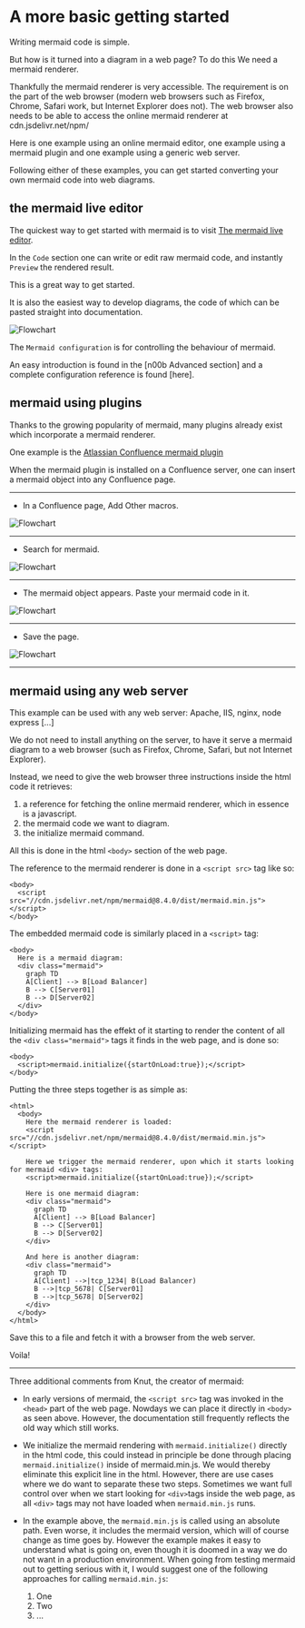# A more basic getting started

Writing mermaid code is simple.

But how is it turned into a diagram in a web page? To do this We need a mermaid renderer.

Thankfully the mermaid renderer is very accessible. The requirement is on the part of the web browser (modern web browsers such as Firefox, Chrome, Safari work, but Internet Explorer does not). The web browser also needs to be able to access the online mermaid renderer at cdn.jsdelivr.net/npm/

Here is one example using an online mermaid editor, one example using a mermaid plugin and one example using a generic web server.

Following either of these examples, you can get started converting your own mermaid code into web diagrams.

## the mermaid live editor

The quickest way to get started with mermaid is to visit [The mermaid live editor](https://mermaidjs.github.io/mermaid-live-editor).

In the `Code` section one can write or edit raw mermaid code, and instantly `Preview` the rendered result.

This is a great way to get started.

It is also the easiest way to develop diagrams, the code of which can be pasted straight into documentation.

![Flowchart](./img/n00b-liveEditor.png)

The `Mermaid configuration` is for controlling the behaviour of mermaid.

An easy introduction is found in the [n00b Advanced section] and a complete configuration reference is found [here].


## mermaid using plugins

Thanks to the growing popularity of mermaid, many plugins already exist which incorporate a mermaid renderer.

One example is the [Atlassian Confluence mermaid plugin](https://marketplace.atlassian.com/apps/1214124/mermaid-plugin-for-confluence?hosting=server&tab=overview)

When the mermaid plugin is installed on a Confluence server, one can insert a mermaid object into any Confluence page.

---

- In a Confluence page, Add Other macros.

![Flowchart](./img/n00b-Confluence1.png)

---

- Search for mermaid.

![Flowchart](./img/n00b-Confluence2.png)

---

- The mermaid object appears. Paste your mermaid code in it.

![Flowchart](./img/n00b-Confluence3.png)

---

- Save the page.

![Flowchart](./img/n00b-Confluence4.png)

---

## mermaid using any web server

This example can be used with any web server: Apache, IIS, nginx, node express [...]

We do not need to install anything on the server, to have it serve a mermaid diagram to a web browser (such as Firefox, Chrome, Safari, but not Internet Explorer).

Instead, we need to give the web browser three instructions inside the html code it retrieves:
1. a reference for fetching the online mermaid renderer, which in essence is a javascript.
2. the mermaid code we want to diagram.
3. the initialize mermaid command.

All this is done in the html `<body>` section of the web page.



The reference to the mermaid renderer is done in a `<script src>` tag like so:

```
<body>
  <script src="//cdn.jsdelivr.net/npm/mermaid@8.4.0/dist/mermaid.min.js"></script>
</body>
```

The embedded mermaid code is similarly placed in a `<script>` tag:

```
<body>
  Here is a mermaid diagram:
  <div class="mermaid">
    graph TD
    A[Client] --> B[Load Balancer]
    B --> C[Server01]
    B --> D[Server02]
  </div>
</body>
```

Initializing mermaid has the effekt of it starting to render the content of all the `<div class="mermaid">` tags it finds in the web page, and is done so:

```
<body>
  <script>mermaid.initialize({startOnLoad:true});</script>
</body>
```

Putting the three steps together is as simple as:
```
<html>
  <body>
    Here the mermaid renderer is loaded:
    <script src="//cdn.jsdelivr.net/npm/mermaid@8.4.0/dist/mermaid.min.js"></script>
    
    Here we trigger the mermaid renderer, upon which it starts looking for mermaid <div> tags:
    <script>mermaid.initialize({startOnLoad:true});</script>

    Here is one mermaid diagram:
    <div class="mermaid">
      graph TD
      A[Client] --> B[Load Balancer]
      B --> C[Server01]
      B --> D[Server02]
    </div>

    And here is another diagram:
    <div class="mermaid">
      graph TD
      A[Client] -->|tcp_1234| B(Load Balancer)
      B -->|tcp_5678| C[Server01]
      B -->|tcp_5678| D[Server02]
    </div>
  </body>
</html>
```
Save this to a file and fetch it with a browser from the web server.

Voila!

---

Three additional comments from Knut, the creator of mermaid:
- In early versions of mermaid, the `<script src>` tag was invoked in the `<head>` part of the web page. Nowdays we can place it directly in `<body>` as seen above. However, the documentation still frequently reflects the old way which still works.
  
- We initialize the mermaid rendering with `mermaid.initialize()` directly in the html code, this could instead in principle be done through placing `mermaid.initialize()` inside of mermaid.min.js. We would thereby eliminate this explicit line in the html. However, there are use cases where we do want to separate these two steps. Sometimes we want full control over when we start looking for `<div>`tags inside the web page, as all `<div>` tags may not have loaded when `mermaid.min.js` runs.

- In the example above, the `mermaid.min.js` is called using an absolute path. Even worse, it includes the mermaid version, which will of course change as time goes by. However the example makes it easy to understand what is going on, even though it is doomed in a way we do not want in a production environment. When going from testing mermaid out to getting serious with it, I would suggest one of the following approaches for calling `mermaid.min.js`:
  
  1. One
  2. Two
  3. ...
   
